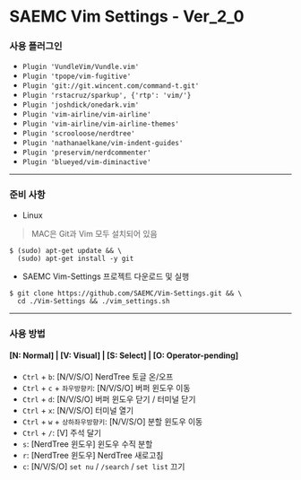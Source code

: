 # SAEMC Vim Settings - Ver_2_0

### 사용 플러그인

- `Plugin 'VundleVim/Vundle.vim'`  
- `Plugin 'tpope/vim-fugitive'`  
- `Plugin 'git://git.wincent.com/command-t.git'`  
- `Plugin 'rstacruz/sparkup', {'rtp': 'vim/'}`  
- `Plugin 'joshdick/onedark.vim'`  
- `Plugin 'vim-airline/vim-airline'`  
- `Plugin 'vim-airline/vim-airline-themes'`  
- `Plugin 'scrooloose/nerdtree'`  
- `Plugin 'nathanaelkane/vim-indent-guides'`  
- `Plugin 'preservim/nerdcommenter'`  
- `Plugin 'blueyed/vim-diminactive'`  

---

### 준비 사항

- Linux  
> MAC은 Git과 Vim 모두 설치되어 있음
```
$ (sudo) apt-get update && \
  (sudo) apt-get install -y git
```

- SAEMC Vim-Settings 프로젝트 다운로드 및 실행  
```
$ git clone https://github.com/SAEMC/Vim-Settings.git && \
  cd ./Vim-Settings && ./vim_settings.sh
```

---

### 사용 방법

#### [N: Normal] | [V: Visual] | [S: Select] | [O: Operator-pending]

- `Ctrl` + `b`: [N/V/S/O] NerdTree 토글 온/오프  
- `Ctrl` + `c` + `좌우방향키`: [N/V/S/O] 버퍼 윈도우 이동  
- `Ctrl` + `d`: [N/V/S/O] 버퍼 윈도우 닫기 / 터미널 닫기  
- `Ctrl` + `x`: [N/V/S/O] 터미널 열기  
- `Ctrl` + `w` + `상하좌우방향키`: [N/V/S/O] 분할 윈도우 이동  
- `Ctrl` + `/`: [V] 주석 달기  
- `s`: [NerdTree 윈도우] 윈도우 수직 분할  
- `r`: [NerdTree 윈도우] NerdTree 새로고침  
- `c`: [N/V/S/O] `set nu` / `/search` / `set list` 끄기  

<br/>

